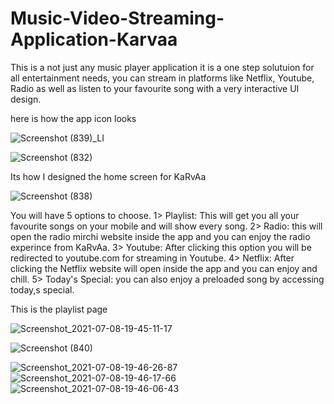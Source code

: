 # Music-Video-Streaming-Application-Karvaa
This is a not just any music player application it is a one step solutuion for all entertainment needs, you can stream in platforms like Netflix, Youtube, Radio as well as listen to your favourite song with a very interactive UI design.




here is how the app icon looks


![Screenshot (839)_LI](https://user-images.githubusercontent.com/70273329/124924607-4157a800-e019-11eb-9841-9356ca9b4252.jpg)

![Screenshot (832)](https://user-images.githubusercontent.com/70273329/124922238-ed4bc400-e016-11eb-87e5-b8fdf7eb1f14.png)


Its how I designed the home screen for KaRvAa

![Screenshot (838)](https://user-images.githubusercontent.com/70273329/124924956-9a274080-e019-11eb-8846-39498bd4a269.png)


You will have 5 options to choose.
1> Playlist: This will get you all your favourite songs on your mobile and will show every song.
2> Radio: this will open the radio mirchi website inside the app and you can enjoy the radio experince from KaRvAa.
3> Youtube: After clicking this option you will be redirected to youtube.com for streaming in Youtube.
4> Netflix: After clicking the Netflix website will open inside the app and you can enjoy and chill.
5> Today's Special: you can also enjoy a preloaded song by accessing today,s special.

This is the playlist page

![Screenshot_2021-07-08-19-45-11-17](https://user-images.githubusercontent.com/70273329/124938454-ebd5c800-e025-11eb-918d-829d515f8597.png)


![Screenshot (840)](https://user-images.githubusercontent.com/70273329/124926550-49b0e280-e01b-11eb-939a-1f37d53e7a31.png)

![Screenshot_2021-07-08-19-46-26-87](https://user-images.githubusercontent.com/70273329/124938425-e6787d80-e025-11eb-9a26-dfd693d42968.png)
![Screenshot_2021-07-08-19-46-17-66](https://user-images.githubusercontent.com/70273329/124938431-e8424100-e025-11eb-8fa6-816a920d525b.png)
![Screenshot_2021-07-08-19-46-06-43](https://user-images.githubusercontent.com/70273329/124938441-e9736e00-e025-11eb-8209-d0211a25d488.png)


